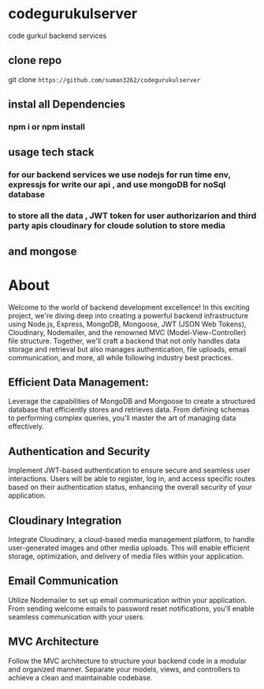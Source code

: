 # codegurukulserver
code gurkul backend services
## clone repo
git clone `https://github.com/suman3262/codegurukulserver`

## instal all Dependencies
### npm i or npm install

## usage tech stack
### for our backend services we use nodejs for run time env, expressjs for write our api , and use mongoDB for noSql database
### to store all the data , JWT token for user authorizarion and third party apis cloudinary for cloude solution to store media 
## and mongose

# About
Welcome to the world of backend development excellence! In this exciting project, we're diving deep into creating a powerful backend infrastructure using Node.js, Express, MongoDB, Mongoose, JWT (JSON Web Tokens), Cloudinary, Nodemailer, and the renowned MVC (Model-View-Controller) file structure. Together, we'll craft a backend that not only handles data storage and retrieval but also manages authentication, file uploads, email communication, and more, all while following industry best practices.

## Efficient Data Management: 
 Leverage the capabilities of MongoDB and Mongoose to create a structured database that efficiently stores and retrieves data. From defining schemas to performing complex queries, you'll master the art of managing data effectively.
## Authentication and Security 
Implement JWT-based authentication to ensure secure and seamless user interactions. Users will be able to register, log in, and access specific routes based on their authentication status, enhancing the overall security of your application.
## Cloudinary Integration
 Integrate Cloudinary, a cloud-based media management platform, to handle user-generated images and other media uploads. This will enable efficient storage, optimization, and delivery of media files within your application.
## Email Communication
Utilize Nodemailer to set up email communication within your application. From sending welcome emails to password reset notifications, you'll enable seamless communication with your users.
## MVC Architecture
Follow the MVC architecture to structure your backend code in a modular and organized manner. Separate your models, views, and controllers to achieve a clean and maintainable codebase.
